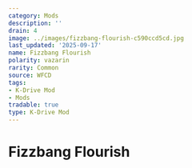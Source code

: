 ```yaml
---
category: Mods
description: ''
drain: 4
image: ../images/fizzbang-flourish-c590ccd5cd.jpg
last_updated: '2025-09-17'
name: Fizzbang Flourish
polarity: vazarin
rarity: Common
source: WFCD
tags:
- K-Drive Mod
- Mods
tradable: true
type: K-Drive Mod
---
```


# Fizzbang Flourish

